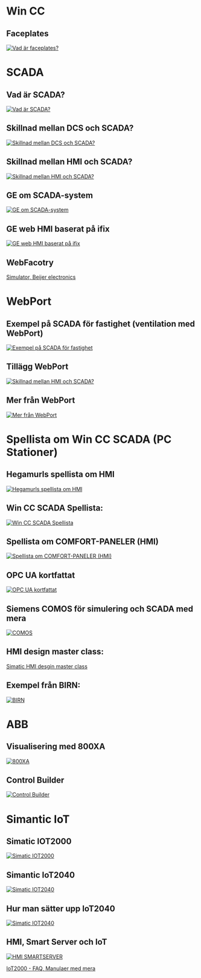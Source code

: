 # Win CC
## Faceplates
[![Vad är faceplates?](http://img.youtube.com/vi/adb0mcOMDm4/0.jpg)](https://www.youtube.com/watch?v=adb0mcOMDm4 "TIA Portal: How to use Faceplate in WinCC")

# SCADA
## Vad är SCADA?
[![Vad är SCADA?](http://img.youtube.com/vi/nlFM1q9QPJw/0.jpg)](https://www.youtube.com/watch?v=nlFM1q9QPJw "What is SCADA?")

## Skillnad mellan DCS och SCADA?
[![Skillnad mellan DCS och SCADA?](http://img.youtube.com/vi/B3YVpgs9RY4/0.jpg)](https://www.youtube.com/watch?v=B3YVpgs9RY4 "What are the Differences between DCS and SCADA?")

## Skillnad mellan HMI och SCADA?
[![Skillnad mellan HMI och SCADA?](http://img.youtube.com/vi/xvVCSYt_YsQ/0.jpg)](https://www.youtube.com/watch?v=xvVCSYt_YsQ&ab_channel=RealPars "What is the difference between SCADA and HMI?")

## GE om SCADA-system
[![GE om SCADA-system](http://img.youtube.com/vi/ALZiNglO0XE/0.jpg)](https://www.youtube.com/watch?v=ALZiNglO0XE "Efficient Operators with High Performance HMI")

## GE web HMI baserat på ifix
[![GE web HMI baserat på ifix](http://img.youtube.com/vi/zYjBNdPk06U/0.jpg)](https://www.youtube.com/watch?v=zYjBNdPk06U&ab_channel=GEDigital "What’s New On-Premise to Cloud in HMI/SCADA?")


## WebFacotry 
[Simulator, Beijer electronics](https://demo.i4scada.de/process.html)

# WebPort
## Exempel på SCADA för fastighet (ventilation med WebPort)
[![Exempel på SCADA för fastighet](http://img.youtube.com/vi/ojDrCH419ic/0.jpg)](https://www.youtube.com/watch?v=ojDrCH419ic&feature=youtu.be "Web Port HMI/SCADA: Snabböverblick systembilder")

## Tillägg WebPort
[![Skillnad mellan HMI och SCADA?](http://img.youtube.com/vi/p7UE7QDvcRY/0.jpg)](https://www.youtube.com/watch?v=p7UE7QDvcRY&feature=youtu.be "Web Port HMI/SCADA: Skapa systembilder")

## Mer från WebPort
[![Mer från WebPort](http://img.youtube.com/vi/76YqAEX4zYU/0.jpg)](https://www.youtube.com/channel/UCkYdF5cqOfi6o5toWylPk5w/videos "Moldeo AB")


# Spellista om Win CC SCADA (PC Stationer)
## Hegamurls spellista om HMI
[![Hegamurls spellista om HMI](http://img.youtube.com/vi/cUN7lic-1hE/0.jpg)](https://www.youtube.com/watch?v=cUN7lic-1hE&list=PLtGimRyb0S0hgH5mWFTIo1DkP0kiG-qhU&ab_channel=Hegamurl "TIA Portal: HMI/TP Integration (Human Machine Interface)")

## Win CC SCADA Spellista:
[![Win CC SCADA Spellista](http://img.youtube.com/vi/3i1igeTPwGw/0.jpg)](https://www.youtube.com/watch?v=3i1igeTPwGw&list=PLCIyM9UeTXJh10D877mmGAjLbzFJdc18h "PLC SCADA Tutorial 5: Data logging & Alarm Logging in SCADA")

## Spellista om COMFORT-PANELER (HMI)
[![Spellista om COMFORT-PANELER (HMI)](http://img.youtube.com/vi/vUb_coL1yy0/0.jpg)](https://www.youtube.com/watch?v=vUb_coL1yy0&list=PLXgzIIGmsGirF1sZp0VojRPreub1E9ckW "Lesson 1- Create your first WinCC TIA Portal HMI Project")

## OPC UA kortfattat
[![OPC UA kortfattat](http://img.youtube.com/vi/-tDGzwsBokY/0.jpg)](https://www.youtube.com/watch?v=-tDGzwsBokY "What is OPC? UA in a Minute")

## Siemens COMOS för simulering och SCADA med mera
[![COMOS](http://img.youtube.com/vi/y7N9Bq3AVmA/0.jpg)](https://www.youtube.com/watch?v=y7N9Bq3AVmA "Powerful 3D Visualization with COMOS Walkinside")

## HMI design master class: 
[Simatic HMI desgin master class](https://new.siemens.com/global/en/products/automation/simatic-hmi/design-masterclass.html)

## Exempel från BIRN:
[![BIRN](http://img.youtube.com/vi/Z5ss2rkJBY4/0.jpg)](https://www.youtube.com/watch?v=Z5ss2rkJBY4 "Vald. Birn & SIMATIC SCADA systems")

# ABB
## Visualisering med 800XA
[![800XA](http://img.youtube.com/vi/lhLc4UqIIFw/0.jpg)](https://www.youtube.com/watch?v=lhLc4UqIIFw&list=PL89DBE0176084B957 "ABB Ability™ System 800xA 6.1")


## Control Builder
[![Control Builder](http://img.youtube.com/vi/pHSAPbwuI34/0.jpg)](https://www.youtube.com/watch?v=pHSAPbwuI34&list=PLLOq6fSyEfG0l2_ZYBp9yMdRq-h6sbXEd "Compact Control Builder - Control Diagram Editor - Part 1. Getting started")


# Simantic IoT
## Simatic IOT2000
[![Simatic IOT2000](http://img.youtube.com/vi/0hJSrAgzqFw/0.jpg)](https://www.youtube.com/watch?v=0hJSrAgzqFw "Simatic IOT2000 - WHAT IS IT !!!")

## Simantic IoT2040
[![Simatic IOT2040](http://img.youtube.com/vi/5LLJO0HRx4Q/0.jpg)](https://www.youtube.com/watch?v=5LLJO0HRx4Q "SIMATIC IOT2040 from Siemens - The IoT Gateway")

## Hur man sätter upp IoT2040
[![Simatic IOT2040](http://img.youtube.com/vi/e7Q1Sk9Dk4A/0.jpg)](https://www.youtube.com/watch?v=e7Q1Sk9Dk4A&ab_channel=Electro-Matic "How To Set Up A Siemens Simatic IoT2040")


## HMI, Smart Server och IoT
[![HMI SMARTSERVER](http://img.youtube.com/vi/kOGYYBxT1TA/0.jpg)](https://www.youtube.com/watch?v=kOGYYBxT1TA&list=PLCIyM9UeTXJg5EtEkd2tTlOeLE_drnEGJ&index=4 "Smart Server configuration in Human Machine Interface using Internet of Thing (IOT)")

 [IoT2000 - FAQ, Manulaer med mera](https://support.industry.siemens.com/tf/ww/en/threads/308/?page=0&pageSize=10)

